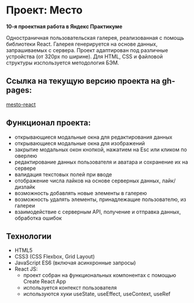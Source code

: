 # Проект: Место
**10-я проектная работа в Яндекс Практикуме**

Одностраничная пользовательская галерея, реализованная с помощь библиотеки React.
Галерея генерируется на основе данных, запрашиваемых с сервера.
Проект адаптирован под различные устройства (от 320px по ширине).
Для HTML, CSS и файловой структуры изспользуется методология БЭМ.

## Ссылка на текущую версию проекта на gh-pages:
[mesto-react](https://nkvasov.github.io/mesto-react/index.html)

## Функционал проекта:
* открывающиеся модальные окна для  редактирования данных
* открывающиеся модальные окна для изображений
* закрытие модальных окон кнопкой, нажатием на Esc или кликом по оверлею
* редактирование данных пользователя и аватара и сохранение их на сервере
* валидация текстовых полей при вводе
* отображение числа лайков на основе серверных данных, лайк/дизлайк
* возможность добавлять новые элементы в галерею
* возможность удалять элементы, принадлежащие пользователю, из галереи
* взаимодействие с серверным API, получение и отправка данных, обработка ошибок

## Технологии
* HTML5
* CSS3 (CSS Flexbox, Grid Layout)
* JavaScript ES6 (включая асинхронные запросы)
* React JS:
    - проект собран на функциональных компонентах с помощью Create React App
    - используется контекст пользователя
    - используются хуки useState, useEffect, useContext, useRef